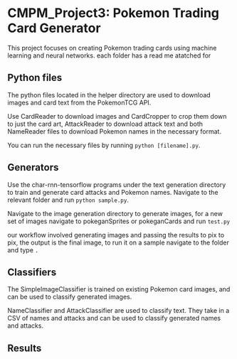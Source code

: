 # CMPM_Project3: Pokemon Trading Card Generator

This project focuses on creating Pokemon trading cards using machine learning and neural networks. each folder has a read me atatched for 

## Python files  
The python files located in the helper directory are used to download images and card text from the PokemonTCG API.

Use CardReader to download images and CardCropper to crop them down to just the card art, AttackReader to download attack text and both NameReader files to download Pokemon names in the necessary format.

You can run the necessary files by running `python [filename].py`.

## Generators  
Use the char-rnn-tensorflow programs under the text generation directory to train and generate card attacks and Pokemon names. Navigate to the relevant folder and run `python sample.py`.

Navigate to the image generation directory to generate images, for a new set of images navigate to pokeganSprites or pokeganCards and run `test.py`

our workflow involved generating images and passing the results to pix to pix, the output is the final image, to run it on a sample navigate to the folder and type `.`


## Classifiers  
The SimpleImageClassifier is trained on existing Pokemon card images, and can be used to classify generated images.

NameClassifier and AttackClassifier are used to classify text. They take in a CSV of names and attacks and can be used to classify generated names and attacks. 

## Results

